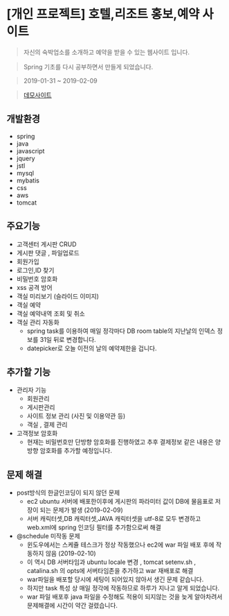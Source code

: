 # [개인 프로젝트] 호텔,리조트 홍보,예약 사이트 

> 자신의 숙박업소를 소개하고 예약을 받을 수 있는 웹사이트 입니다.

> Spring 기초를 다시 공부하면서 만들게 되었습니다.

> 2019-01-31 ~ 2019-02-09

> [데모사이트](http://ec2-13-209-68-44.ap-northeast-2.compute.amazonaws.com:8080/)

## 개발환경
* spring
* java
* javascript
* jquery
* jstl
* mysql
* mybatis
* css
* aws
* tomcat
## 주요기능
  * 고객센터 게시판 CRUD
  * 게시판 댓글 , 파일업로드
  * 회원가입
  * 로그인,ID 찾기
  * 비밀번호 암호화
  * xss 공격 방어
  * 객실 미리보기 (슬라이드 이미지)
  * 객실 예약 
  * 객실 예약내역 조회 및 취소
  * 객실 관리 자동화
    * spring task를 이용하여 매일 정각마다 DB room table의 지난날의 인덱스 정보를 31일 뒤로 변경합니다.
    * datepicker로 오늘 이전의 날의 예약제한을 겁니다.

## 추가할 기능
* 관리자 기능
  * 회원관리
  * 게시판관리
  * 사이트 정보 관리 (사진 및 이용약관 등)
  * 객실 , 결제 관리
* 고객정보 암호화
  * 현재는 비밀번호만 단방향 암호화를 진행하였고 추후 결제정보 같은 내용은 양방향 암호화를 추가할 예정입니다.

## 문제 해결
* post방식의 한글인코딩이 되지 않던 문제
  * ec2 ubuntu 서버에 배포한이후에 게시판의 파라미터 값이 DB에 물음표로 저장이 되는 문제가 발생 (2019-02-09)
  * 서버 캐릭터셋,DB 캐릭터셋,JAVA 캐릭터셋을 utf-8로 모두 변경하고 web.xml에 spring 인코딩 필터를 추가함으로써 해결
* @schedule 미작동 문제
  * 윈도우에서는 스케쥴 테스크가 정상 작동했으나 ec2에 war 파일 배포 후에 작동하지 않음 (2019-02-10)
  * 이 역시 DB 서버타임과 ubuntu locale 변경 , tomcat setenv.sh , catalina.sh 의 opts에 서버타임존을 추가하고 war 재배포로 해결
  * war파일을 배포할 당시에 세팅이 되어있지 않아서 생긴 문제 같습니다.
  * 하지만 task 특성 상 매일 정각에 작동하므로 하루가 지나고 알게 되었습니다.
  * war 파일 배포후 java 파일을 수정해도 적용이 되지않는 것을 늦게 알아차려서 문제해결에 시간이 약간 걸렸습니다.
  


